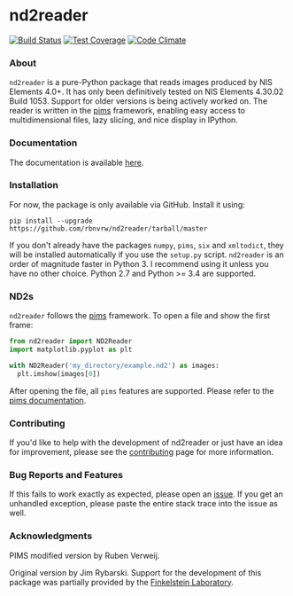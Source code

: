 # nd2reader

[![Build Status](https://travis-ci.org/rbnvrw/nd2reader.svg?branch=master)](https://travis-ci.org/rbnvrw/nd2reader)
[![Test Coverage](https://codeclimate.com/github/rbnvrw/nd2reader/badges/coverage.svg)](https://codeclimate.com/github/rbnvrw/nd2reader/coverage)
[![Code Climate](https://codeclimate.com/github/rbnvrw/nd2reader/badges/gpa.svg)](https://codeclimate.com/github/rbnvrw/nd2reader)

### About

`nd2reader` is a pure-Python package that reads images produced by NIS Elements 4.0+. It has only been definitively tested on NIS Elements 4.30.02 Build 1053. Support for older versions is being actively worked on.
The reader is written in the [pims](https://github.com/soft-matter/pims) framework, enabling easy access to multidimensional files, lazy slicing, and nice display in IPython.

### Documentation

The documentation is available [here](http://www.lighthacking.nl/nd2reader/).

### Installation

For now, the package is only available via GitHub. Install it using:

```
pip install --upgrade https://github.com/rbnvrw/nd2reader/tarball/master
```

If you don't already have the packages `numpy`, `pims`, `six` and `xmltodict`, they will be installed automatically if you use the `setup.py` script.
`nd2reader` is an order of magnitude faster in Python 3. I recommend using it unless you have no other choice. Python 2.7 and Python >= 3.4 are supported.

### ND2s

`nd2reader` follows the [pims](https://github.com/soft-matter/pims) framework. To open a file and show the first frame:

```python
from nd2reader import ND2Reader
import matplotlib.pyplot as plt

with ND2Reader('my_directory/example.nd2') as images:
  plt.imshow(images[0])
```

After opening the file, all `pims` features are supported. Please refer to the [pims documentation](http://soft-matter.github.io/pims/).

### Contributing

If you'd like to help with the development of nd2reader or just have an idea for improvement, please see the [contributing](https://github.com/rbnvrw/nd2reader/blob/master/CONTRIBUTING.md) page
for more information.

### Bug Reports and Features

If this fails to work exactly as expected, please open an [issue](https://github.com/rbnvrw/nd2reader/issues).
If you get an unhandled exception, please paste the entire stack trace into the issue as well.

### Acknowledgments

PIMS modified version by Ruben Verweij.

Original version by Jim Rybarski. Support for the development of this package was partially provided by the [Finkelstein Laboratory](http://finkelsteinlab.org/).
